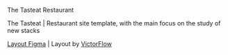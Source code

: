 The Tasteat Restaurant

The Tasteat | Restaurant site template, with the main focus on the study of new stacks


[Layout Figma](https://www.figma.com/file/5wET7qqFlOenncP4iCN1sY/Restaurant-Webflow-Website-Template-(Community)?type=design&node-id=1%3A10&t=EVz5Ka7CFXrII9pc-1) | Layout by [VictorFlow](https://www.linkedin.com/company/victorflow/)
